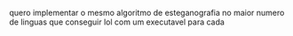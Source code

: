 quero implementar o mesmo algoritmo de esteganografia no maior numero de linguas que conseguir lol
com um executavel para cada
